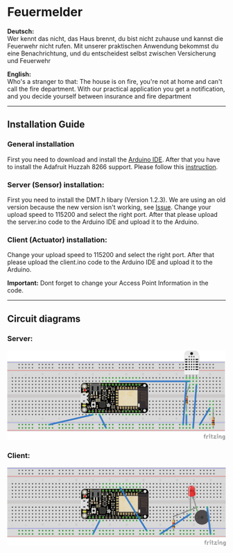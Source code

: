 # Feuermelder
<b>Deutsch:</b><br>
Wer kennt das nicht, das Haus brennt, du bist nicht zuhause und kannst die Feuerwehr nicht rufen.
Mit unserer praktischen Anwendung bekommst du eine Benachrichtung, und du entscheidest selbst zwischen Versicherung und Feuerwehr

<b>English:</b><br>
Who's a stranger to that: The house is on fire, you're not at home and can't call the fire department.
With our practical application you get a notification, and you decide yourself between insurance and fire department

---

## Installation Guide

### General installation
First you need to download and install the [Arduino IDE](https://www.arduino.cc/en/Main/Software).
After that you have to install the Adafruit Huzzah 8266 support. Please follow this [instruction](https://arduino-esp8266.readthedocs.io/en/latest/installing.html).

### Server (Sensor) installation: 
First you need to install the DMT.h libary (Version 1.2.3).
We are using an old version because the new version isn't working, see [Issue](https://github.com/adafruit/DHT-sensor-library/issues/62 ).
Change your upload speed to 115200 and select the right port.
After that please upload the server.ino code to the Arduino IDE and upload it to the Arduino.

### Client (Actuator) installation:
Change your upload speed to 115200 and select the right port.
After that please upload the client.ino code to the Arduino IDE and upload it to the Arduino. 

<b>Important:</b> Dont forget to change your Access Point Information in the code.

---

## Circuit diagrams 

### Server: 
![alt text](https://raw.githubusercontent.com/kaiherrman/Feuermelder/master/Feuermelder_server_circuit_diagram.png)

### Client: 
![alt text](https://raw.githubusercontent.com/kaiherrman/Feuermelder/master/Feuermelder_client_circuit_diagram.png)
